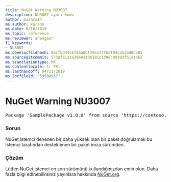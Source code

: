 ```yaml
---
title: NuGet Warning NU3007
description: NU3007 uyarı kodu
author: mishra14
ms.author: karann
ms.date: 8/16/2018
ms.topic: reference
ms.reviewer: anangaur
f1_keywords:
- NU3007
ms.openlocfilehash: 0a1fbd44c6f8aa8bf7e5577f6af94c353bd0d383
ms.sourcegitcommit: 573af6133a39601136181c1d98c09303f51a1ab2
ms.translationtype: MT
ms.contentlocale: tr-TR
ms.lasthandoff: 04/11/2019
ms.locfileid: "59508937"
---
```

# <a name="nuget-warning-nu3007"></a>NuGet Warning NU3007

<pre>Package 'SamplePackage v1.0.0' from source 'https://contoso.com/index.json': The package signature format version is not supported. Updating your client may solve this problem.</pre>

### <a name="issue"></a>Sorun

NuGet istemci denenen bir daha yüksek olan bir paket doğrulamak bu istemci tarafından desteklenen bir paket imza sürümden.


### <a name="solution"></a>Çözüm

Lütfen NuGet istemci en son sürümünü kullandığınızdan emin olun. Daha fazla bilgi edinebilirsiniz yayınlara hakkında [NuGet.org](https://www.nuget.org/downloads).


